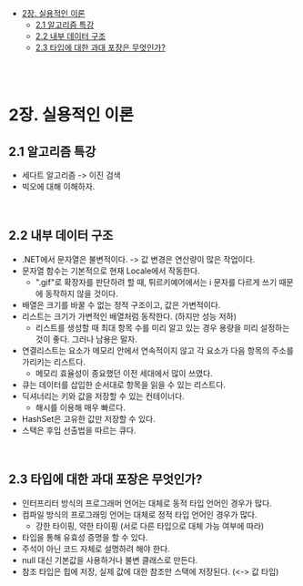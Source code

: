 - [2장. 실용적인 이론](#2장-실용적인-이론)
  - [2.1 알고리즘 특강](#21-알고리즘-특강)
  - [2.2 내부 데이터 구조](#22-내부-데이터-구조)
  - [2.3 타입에 대한 과대 포장은 무엇인가?](#23-타입에-대한-과대-포장은-무엇인가)

<br/><br/>

# 2장. 실용적인 이론
## 2.1 알고리즘 특강
- 세다트 알고리즘 -> 이진 검색
- 빅오에 대해 이해하자.

<br/>

## 2.2 내부 데이터 구조
- .NET에서 문자열은 불변적이다. -> 값 변경은 연산량이 많은 작업이다.
- 문자열 함수는 기본적으로 현재 Locale에서 작동한다.
  - ".gif"로 확장자를 판단하려 할 때, 튀르키예어에서는 i 문자를 다르게 쓰기 때문에 동작하지 않을 것이다.
- 배열은 크기를 바꿀 수 없는 정적 구조이고, 값은 가변적이다.
- 리스트는 크기가 가변적인 배열처럼 동작한다. (하지만 성능 저하)
  - 리스트를 생성할 때 최대 항목 수를 미리 알고 있는 경우 용량을 미리 설정하는 것이 좋다. 그러나 남용은 말자.
- 연결리스트는 요소가 메모리 안에서 연속적이지 않고 각 요소가 다음 항목의 주소를 가리키는 리스트다.
  - 메모리 효율성이 종요했던 이전 세대에서 많이 쓰였다.
- 큐는 데이터를 삽입한 순서대로 항목을 읽을 수 있는 리스트다.
- 딕셔너리는 키와 값을 저장할 수 있는 컨테이너다.
  - 해시를 이용해 매우 빠르다.
- HashSet은 고유한 값만 저장할 수 있다.
- 스택은 후입 선출법을 따르는 큐다.

<br/>

## 2.3 타입에 대한 과대 포장은 무엇인가?
- 인터프리터 방식의 프로그래머 언어는 대체로 동적 타입 언어인 경우가 많다.
- 컴파일 방식의 프로그래밍 언어는 대체로 정적 타입 언어인 경우가 많다.
  - 강한 타이핑, 약한 타이핑 (서로 다른 타입으로 대체 가능 여부에 따라)
- 타입을 통해 유효성 증명을 할 수 있다.
- 주석이 아닌 코드 자체로 설명하려 해야 한다.
- null 대신 기본값을 사용하거나 불변 클래스로 만든다.
- 참조 타입은 힙에 저장, 실제 값에 대한 참조만 스택에 저장된다. (<-> 값 타입)
